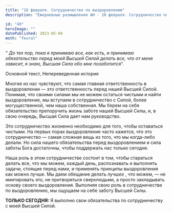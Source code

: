 ```yaml
---
title: "18 февраля. Сотрудничество по выздоровлению"
description: "Ежедневные размышления АН - 18 февраля. Сотрудничество по выздоровлению"

id: "49"
heroImage: ""
datePublished: 2023-05-04
moth: "fevral"
---
```


_“ До тех пор, пока я принимаю все, как есть, и принимаю обязательство перед
моей Высшей Силой делать все, что от меня зависит, я знаю, Высшая Сила обо мне
позаботится”._

Основной текст, Непереведенная история

Многие из нас чувствуют, что самая главная ответственность в выздоровлении —
это ответственность перед нашей Высшей Силой. Понимая, что своими силами мы не
можем остаться чистыми и найти выздоровление, мы вступаем в сотрудничество с
Силой, более могущественной, чем наша собственная. Мы берем на себя
обязательство препоручить жизнь заботе нашей Высшей Силы, и, в свою очередь,
Высшая Сила дает нам руководство.

Это сотрудничество жизненно необходимо для того, чтобы оставаться чистыми. На
первых порах выздоровления часто кажется, что это сотрудничество — самая
сложная вещь из того, что мы когда-либо делали. Но сила нашего обязательства
перед выздоровлением и сила заботы Бога достаточны, чтобы поддержать нас
только сегодня.

Наша роль в этом сотрудничестве состоит в том, чтобы стараться делать все, что
мы можем, каждый день, распознавать и выполнять задачи, стоящие перед нами, и
применять принципы выздоровления как можно лучше. Мы даем обещание делать
_лучшее_ , что можем, — не имитировать это, не притворяться сверхлюдьми, а
просто закладывать основу своего выздоровления. Выполняя свою роль в
сотрудничестве по выздоровлению, мы ощущаем на себе заботу Высшей Силы.

**ТОЛЬКО СЕГОДНЯ:** Я выполню свои обязательства по сотрудничеству с моей
Высшей Силой.
